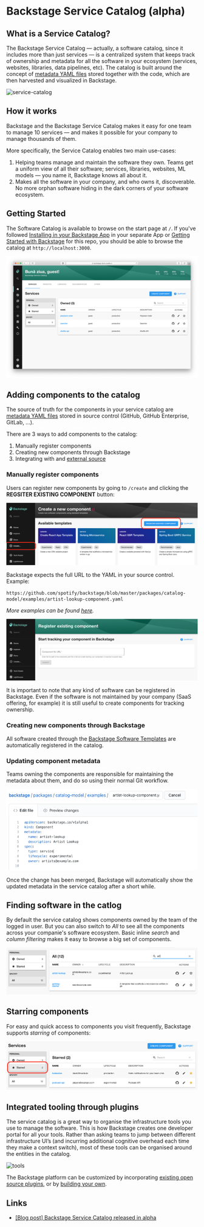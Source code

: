 # Backstage Service Catalog (alpha)

## What is a Service Catalog?

The Backstage Service Catalog — actually, a software catalog, since it includes
more than just services — is a centralized system that keeps track of ownership
and metadata for all the software in your ecosystem (services, websites,
libraries, data pipelines, etc). The catalog is built around the concept of
[metadata YAML files](descriptor-format.md) stored together with the code, which
are then harvested and visualized in Backstage.

![service-catalog](https://backstage.io/blog/assets/6/header.png)

## How it works

Backstage and the Backstage Service Catalog makes it easy for one team to manage
10 services — and makes it possible for your company to manage thousands of
them.

More specifically, the Service Catalog enables two main use-cases:

1. Helping teams manage and maintain the software they own. Teams get a uniform
   view of all their software; services, libraries, websites, ML models — you
   name it, Backstage knows all about it.
2. Makes all the software in your company, and who owns it, discoverable. No
   more orphan software hiding in the dark corners of your software ecosystem.

## Getting Started

The Software Catalog is available to browse on the start page at `/`. If you've
followed [Installing in your Backstage App](./installation.md) in your separate
App or [Getting Started with Backstage](../../getting-started) for this repo,
you should be able to browse the catalog at `http://localhost:3000`.

![](service-catalog-home.png)

## Adding components to the catalog

The source of truth for the components in your service catalog are
[metadata YAML files](descriptor-format.md) stored in source control (GitHub,
GitHub Enterprise, GitLab, ...).

There are 3 ways to add components to the catalog:

1. Manually register components
2. Creating new components through Backstage
3. Integrating with and [external source](external-integrations.md)

### Manually register components

Users can register new components by going to `/create` and clicking the
**REGSITER EXISTING COMPONENT** button:

![](bsc-register-1.png)

Backstage expects the full URL to the YAML in your source control. Example:

```
https://github.com/spotify/backstage/blob/master/packages/catalog-model/examples/artist-lookup-component.yaml
```

_More examples can be found
[here](https://github.com/spotify/backstage/tree/master/packages/catalog-model/examples)._

![](bsc-register-2.png)

It is important to note that any kind of software can be registered in
Backstage. Even if the software is not maintained by your company (SaaS
offering, for example) it is still useful to create components for tracking
ownership.

### Creating new components through Backstage

All software created through the
[Backstage Software Templates](../software-templates/index.md) are automatically
registered in the catalog.

### Updating component metadata

Teams owning the components are responsible for maintaining the metadata about
them, and do so using their normal Git workflow.

![](bsc-edit.png)

Once the change has been merged, Backstage will automatically show the updated
metadata in the service catalog after a short while.

## Finding software in the catlog

By default the service catalog shows components owned by the team of the logged
in user. But you can also switch to _All_ to see all the components across your
companie's software ecosystem. Basic inline _search_ and _column filtering_
makes it easy to browse a big set of components.

![](bsc-search.png)

## Starring components

For easy and quick access to components you visit frequently, Backstage supports
_starring_ of components:

![](bsc-starred.png)

## Integrated tooling through plugins

The service catalog is a great way to organise the infrastructure tools you use
to manage the software. This is how Backstage creates one developer portal for
all your tools. Rather than asking teams to jump between different
infrastructure UI’s (and incurring additional cognitive overhead each time they
make a context switch), most of these tools can be organised around the entities
in the catalog.

![tools](https://backstage.io/blog/assets/20-05-20/tabs.png)

The Backstage platform can be customized by incorporating
[existing open source plugins](https://github.com/spotify/backstage/tree/master/plugins),
or by [building your own](../../plugins/index.md).

## Links

- [[Blog post] Backstage Service Catalog released in alpha](https://backstage.io/blog/2020/06/22/backstage-service-catalog-alpha)
